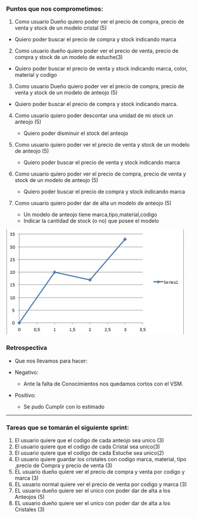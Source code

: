 ### Puntos que nos comprometimos:

1. Como usuario Dueño quiero poder ver el precio de compra, precio de venta y stock de un modelo cristal (5)
* Quiero poder buscar el precio de compra y stock indicando marca


2. Como usuario dueño quiero poder ver el precio de venta, precio de compra y stock de un modelo de estuche(3)
* Quiero poder buscar el precio de venta y stock indicando marca, color, material y codigo


3. Como usuario Dueño quiero poder ver el precio de compra, precio de venta y stock de un modelo de anteojo (5)
* Quiero poder buscar el precio de compra y stock indicando marca.


4. Como usuario quiero poder descontar una unidad de mi stock un anteojo (5)
    * Quiero poder disminuir el stock del anteojo


5. Como usuario quiero poder ver el precio de venta y stock de un modelo de anteojo (5)
    * Quiero poder buscar el precio de venta y stock indicando marca

6. Como usuario quiero poder ver el precio de compra, precio de venta y stock de un modelo de anteojo (5)
    * Quiero poder buscar el precio de compra y stock indicando marca


10. Como usuario quiero poder dar de alta un modelo de anteojo (5)
    * Un modelo de anteojo tiene marca,tipo,material,codigo
    * Indicar la cantidad de stock (o no) que posee el modelo
       
![grafico de velocidad real](https://github.com/Miloro/ProyectoJordan/blob/dev/Sprints/sprint3/grafico%20velocidad%203.jpeg)    


### Retrospectiva

* Que nos llevamos para hacer:
    
* Negativo:
     * Ante la falta de Conocimientos nos quedamos cortos con el VSM. 

* Positivo:
    * Se pudo Cumplir con lo estimado
    

---

### Tareas que se tomarán el siguiente sprint:


1. El usuario quiere que el codigo de cada anteojo sea unico (3)
2. El usuario quiere que el codigo de cada Cristal sea unico(3)
3. El usuario quiere que el codigo de cada Estuche sea unico(2)
4. El usuario quiere guardar los cristales con codigo marca, material, tipo ,precio de Compra y precio de venta (3)
5. EL usuario  dueño quiere ver el precio de compra  y venta por codigo y marca (3)
6. EL usuario  normal quiere ver el precio de venta   por codigo y marca (3)
7. EL usuario  dueño quiere ser el unico con poder dar de alta a los Anteojos (5)
8. EL usuario  dueño quiere ser el unico con poder dar de alta a los Cristales (3)




